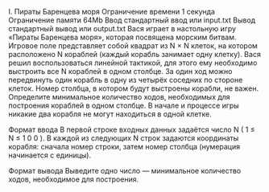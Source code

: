 I. Пираты Баренцева моря
Ограничение времени	1 секунда
Ограничение памяти	64Mb
Ввод	стандартный ввод или input.txt
Вывод	стандартный вывод или output.txt
Вася играет в настольную игру «Пираты Баренцева моря», которая посвящена морским битвам. Игровое поле представляет собой квадрат из 
N
×
N
 клеток, на котором расположено 
N
 кораблей (каждый корабль занимает одну клетку).
Вася решил воспользоваться линейной тактикой, для этого ему необходимо выстроить все 
N
 кораблей в одном столбце. За один ход можно передвинуть один корабль в одну из четырёх соседних по стороне клеток. Номер столбца, в котором будут выстроены корабли, не важен. Определите минимальное количество ходов, необходимых для построения кораблей в одном столбце. В начале и процессе игры никакие два корабля не могут находиться в одной клетке.

Формат ввода
В первой строке входных данных задаётся число 
N
 (
1
≤
N
≤
1
0
0
).
В каждой из следующих 
N
 строк задаются координаты корабля: сначала номер строки, затем номер столбца (нумерация начинается с единицы).

Формат вывода
Выведите одно число — минимальное количество ходов, необходимое для построения.